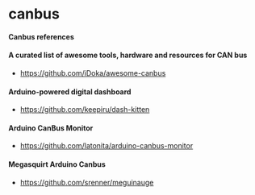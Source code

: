 # canbus
#### Canbus references

#### A curated list of awesome tools, hardware and resources for CAN bus
* https://github.com/iDoka/awesome-canbus

#### Arduino-powered digital dashboard
* https://github.com/keepiru/dash-kitten

#### Arduino CanBus Monitor
* https://github.com/latonita/arduino-canbus-monitor

#### Megasquirt Arduino Canbus
* https://github.com/srenner/meguinauge
